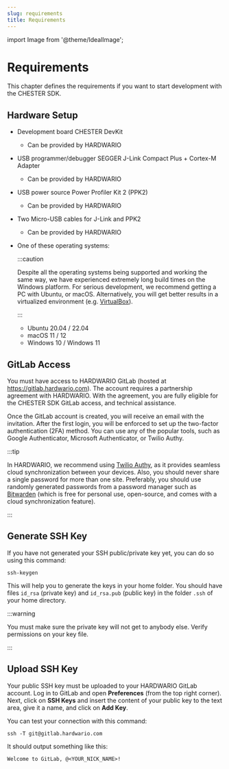 ```yaml
---
slug: requirements
title: Requirements
---
```

import Image from '@theme/IdealImage';

# Requirements

This chapter defines the requirements if you want to start development with the CHESTER SDK.

## Hardware Setup

* Development board CHESTER DevKit

  * Can be provided by HARDWARIO

* USB programmer/debugger SEGGER J-Link Compact Plus + Cortex-M Adapter

  * Can be provided by HARDWARIO

* USB power source Power Profiler Kit 2 (PPK2)

  * Can be provided by HARDWARIO

* Two Micro-USB cables for J-Link and PPK2

  * Can be provided by HARDWARIO

* One of these operating systems:

  :::caution

  Despite all the operating systems being supported and working the same way, we have experienced extremely long build times on the Windows platform. For serious development, we recommend getting a PC with Ubuntu, or macOS. Alternatively, you will get better results in a virtualized environment (e.g. [VirtualBox](https://www.virtualbox.org/)).

  :::

  * Ubuntu 20.04 / 22.04
  * macOS 11 / 12
  * Windows 10 / Windows 11

## GitLab Access

You must have access to HARDWARIO GitLab (hosted at https://gitlab.hardwario.com). The account requires a partnership agreement with HARDWARIO. With the agreement, you are fully eligible for the CHESTER SDK GitLab access, and technical assistance.

Once the GitLab account is created, you will receive an email with the invitation. After the first login, you will be enforced to set up the two-factor authentication (2FA) method. You can use any of the popular tools, such as Google Authenticator, Microsoft Authenticator, or Twilio Authy.

:::tip

In HARDWARIO, we recommend using [Twilio Authy](https://www.twilio.com/authy), as it provides seamless cloud synchronization between your devices. Also, you should never share a single password for more than one site. Preferably, you should use randomly generated passwords from a password manager such as [Bitwarden](https://bitwarden.com) (which is free for personal use, open-source, and comes with a cloud synchronization feature).

:::

## Generate SSH Key

If you have not generated your SSH public/private key yet, you can do so using this command:

```
ssh-keygen
```

This will help you to generate the keys in your home folder. You should have files `id_rsa` (private key) and `id_rsa.pub` (public key) in the folder `.ssh` of your home directory.

:::warning

You must make sure the private key will not get to anybody else. Verify permissions on your key file.

:::

## Upload SSH Key

Your public SSH key must be uploaded to your HARDWARIO GitLab account. Log in to GitLab and open **Preferences** (from the top right corner). Next, click on **SSH Keys** and insert the content of your public key to the text area, give it a name, and click on **Add Key**.

You can test your connection with this command:

```
ssh -T git@gitlab.hardwario.com
```

It should output something like this:

```
Welcome to GitLab, @<YOUR_NICK_NAME>!
```
